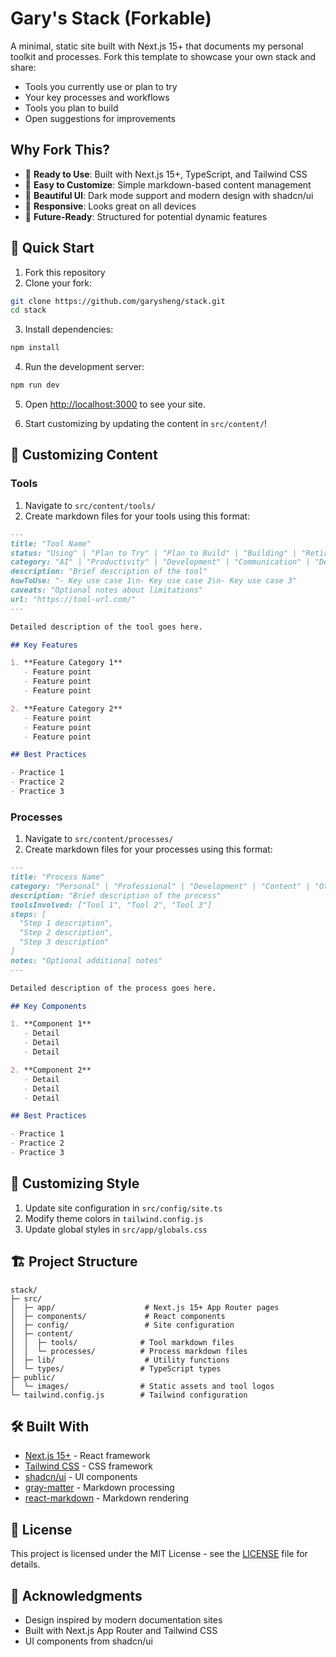 # Gary's Stack (Forkable)

A minimal, static site built with Next.js 15+ that documents my personal toolkit and processes. Fork this template to showcase your own stack and share:

- Tools you currently use or plan to try
- Your key processes and workflows
- Tools you plan to build
- Open suggestions for improvements

## Why Fork This?

- 🚀 **Ready to Use**: Built with Next.js 15+, TypeScript, and Tailwind CSS
- 📝 **Easy to Customize**: Simple markdown-based content management
- 🎨 **Beautiful UI**: Dark mode support and modern design with shadcn/ui
- 📱 **Responsive**: Looks great on all devices
- 🔄 **Future-Ready**: Structured for potential dynamic features

## 🚀 Quick Start

1. Fork this repository
2. Clone your fork:
```bash
git clone https://github.com/garysheng/stack.git
cd stack
```

3. Install dependencies:
```bash
npm install
```

4. Run the development server:
```bash
npm run dev
```

5. Open [http://localhost:3000](http://localhost:3000) to see your site.

6. Start customizing by updating the content in `src/content/`!

## 📝 Customizing Content

### Tools

1. Navigate to `src/content/tools/`
2. Create markdown files for your tools using this format:

```markdown
---
title: "Tool Name"
status: "Using" | "Plan to Try" | "Plan to Build" | "Building" | "Retired"
category: "AI" | "Productivity" | "Development" | "Communication" | "Design" | "Other"
description: "Brief description of the tool"
howToUse: "- Key use case 1\n- Key use case 2\n- Key use case 3"
caveats: "Optional notes about limitations"
url: "https://tool-url.com/"
---

Detailed description of the tool goes here.

## Key Features

1. **Feature Category 1**
   - Feature point
   - Feature point
   - Feature point

2. **Feature Category 2**
   - Feature point
   - Feature point
   - Feature point

## Best Practices

- Practice 1
- Practice 2
- Practice 3
```

### Processes

1. Navigate to `src/content/processes/`
2. Create markdown files for your processes using this format:

```markdown
---
title: "Process Name"
category: "Personal" | "Professional" | "Development" | "Content" | "Other"
description: "Brief description of the process"
toolsInvolved: ["Tool 1", "Tool 2", "Tool 3"]
steps: [
  "Step 1 description",
  "Step 2 description",
  "Step 3 description"
]
notes: "Optional additional notes"
---

Detailed description of the process goes here.

## Key Components

1. **Component 1**
   - Detail
   - Detail
   - Detail

2. **Component 2**
   - Detail
   - Detail
   - Detail

## Best Practices

- Practice 1
- Practice 2
- Practice 3
```

## 🎨 Customizing Style

1. Update site configuration in `src/config/site.ts`
2. Modify theme colors in `tailwind.config.js`
3. Update global styles in `src/app/globals.css`

## 🏗️ Project Structure

```
stack/
├─ src/
│  ├─ app/                    # Next.js 15+ App Router pages
│  ├─ components/             # React components
│  ├─ config/                 # Site configuration
│  ├─ content/               
│  │  ├─ tools/              # Tool markdown files
│  │  └─ processes/          # Process markdown files
│  ├─ lib/                    # Utility functions
│  └─ types/                 # TypeScript types
├─ public/
│  └─ images/                # Static assets and tool logos
└─ tailwind.config.js        # Tailwind configuration
```

## 🛠️ Built With

- [Next.js 15+](https://nextjs.org/) - React framework
- [Tailwind CSS](https://tailwindcss.com/) - CSS framework
- [shadcn/ui](https://ui.shadcn.com/) - UI components
- [gray-matter](https://github.com/jonschlinkert/gray-matter) - Markdown processing
- [react-markdown](https://github.com/remarkjs/react-markdown) - Markdown rendering

## 📄 License

This project is licensed under the MIT License - see the [LICENSE](LICENSE) file for details.

## 🙏 Acknowledgments

- Design inspired by modern documentation sites
- Built with Next.js App Router and Tailwind CSS
- UI components from shadcn/ui
